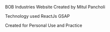 BOB Industries Website Created by Mitul Pancholi

Technology used 
ReactJs
GSAP

Created for Personal Use and Practice
